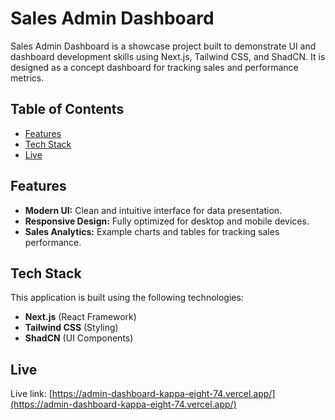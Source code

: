# Sales Admin Dashboard

Sales Admin Dashboard is a showcase project built to demonstrate UI and dashboard development skills using Next.js, Tailwind CSS, and ShadCN. It is designed as a concept dashboard for tracking sales and performance metrics.

## Table of Contents

- [Features](#features)
- [Tech Stack](#tech-stack)
- [Live](#live)

## Features

- **Modern UI:** Clean and intuitive interface for data presentation.
- **Responsive Design:** Fully optimized for desktop and mobile devices.
- **Sales Analytics:** Example charts and tables for tracking sales performance.

## Tech Stack

This application is built using the following technologies:

- **Next.js** (React Framework)
- **Tailwind CSS** (Styling)
- **ShadCN** (UI Components)

## Live

Live link: [https://admin-dashboard-kappa-eight-74.vercel.app/](https://admin-dashboard-kappa-eight-74.vercel.app/)
